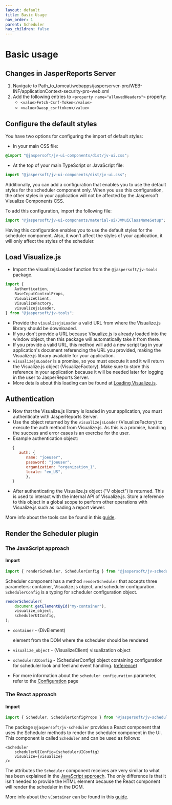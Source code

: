 ```yaml
---
layout: default
title: Basic Usage
nav_order: 1
parent: Scheduler
has_children: false
---
```


# Basic usage

## Changes in JasperReports Server
1. Navigate to Path_to_tomcat/webapps/jasperserver-pro/WEB-INF/applicationContext-security-pro-web.xml
2. Add the following entries to `<property name="allowedHeaders">` property: <br>
   - `<value>Fetch-Csrf-Token</value>`
   - `<value>Owasp_csrftoken</value>`



## Configure the default styles

You have two options for configuring the import of default styles:

* In your main CSS file:
```css
@import "@jaspersoft/jv-ui-components/dist/jv-ui.css";
```

* At the top of your main TypeScript or JavaScript file:
``` typescript
import "@jaspersoft/jv-ui-components/dist/jv-ui.css";
```

Additionally, you can add a configuration that enables you to use the default styles for the scheduler component only. When you use this configuration, the other styles in your application will not be affected by the Jaspersoft Visualize Components CSS.

To add this configuration, import the following file:
```typescript
import "@jaspersoft/jv-ui-components/material-ui/JVMuiClassNameSetup";
```


Having this configuration enables you to use the default styles for the scheduler component. 
Also, it won't affect the styles of your application, it will only affect the styles of the scheduler.

## Load Visualize.js

- Import the visualizejsLoader function from the `@jaspersoft/jv-tools` package.
```typescript 
import {
    Authentication,
    BaseInputControlProps,
    VisualizeClient,
    VisualizeFactory,
    visualizejsLoader,
} from "@jaspersoft/jv-tools";
```

- Provide the `visualizejsLoader` a valid URL from where the Visualize.js library should be downloaded.
- If you don't provide a URL because Visualize.js is already loaded into the window object, then this
  package will automatically take it from there.
- If you provide a valid URL, this method will add a new script tag in your application's document referencing the URL you provided, making the Visualize.js library available for your application.
- `visualizejsLoader` is a promise, so you must execute it and it will return the Visualize.js object (VisualizeFactory).
  Make sure to store this reference in your application because it will be needed later for logging in the user to JasperReports Server.
- More details about this loading can be found at [Loading Visualize.js]({{site.baseurl}}/pages/tools/loading-vizjs).

## Authentication

* Now that the Visualize.js library is loaded in your application, you must authenticate with JasperReports Server.
* Use the object returned by the `visualizejsLoader` (VisualizeFactory) to execute the auth method from Visualize.js. As
  this is a promise, handling the success and error cases is an exercise for the user.
* Example authentication object:
``` js
   {
      auth: {
         name: "joeuser",
         password: "joeuser",
         organization: "organization_1",
         locale: "en_US",
         },
   }
```

* After authenticating the Visualize.js object ("V object") is returned. This is used to
  interact with the internal API of Visualize.js. Store a reference to this object in a global scope to perform other
  operations with Visualize.js such as loading a report viewer.

More info about the tools can be found in this [guide]({{site.baseurl}}/pages/tools/loading-vizjs).

## Render the Scheduler plugin

### The JavaScript approach

#### Import
```js 
import { renderScheduler, SchedulerConfig } from "@jaspersoft/jv-scheduler";
```
Scheduler component has a method `renderScheduler` that accepts three parameters: container, Visualize.js object, and scheduler configuration.
`SchedulerConfig` is a typing for scheduler configuration object.

```js
renderScheduler(
    document.getElementById("my-container"),
    visualize_object, 
    schedulerUIConfig,
);

```

* `container` - (DivElement) <div> element from the DOM where the scheduler should be rendered
* `visualize_object` - (VisualizeClient) visualization object
* `schedulerUIConfig` - (SchedulerConfig) object containing configuration for scheduler look and feel and event handling. ([reference]({{site.baseurl}}/pages/scheduler/configuration.html#configuration))


* For more information about the `scheduler configuration` parameter, refer to
  the [Configuration]({{site.baseurl}}/pages/scheduler/configuration.html#configuration) page


### The React approach
#### Import

```js 
import { Scheduler, SchedulerConfigProps } from "@jaspersoft/jv-scheduler";
```
The package `@jaspersoft/jv-scheduler` provides a React component that uses the Scheduler methods to render 
the scheduler component in the UI. This component is called `Scheduler` and can be used as follows:

```tsx
<Scheduler
    schedulerUIConfig={schedulerUIConfig}
    visualize={visualize}
/>
```

The attributes the `Scheduler` component receives are very similar to what has been explained in the 
[JavaScript approach]({{site.baseurl}}/pages/scheduler/basic-usage#the-javascript-approach). The only difference
is that it isn't needed to provide the HTML element because the React component will render the scheduler in 
the DOM.

More info about the `vContainer` can be found in this
[guide]({{site.baseurl}}/pages/tools/loading-vizjs.html#loading-visualizejs).
